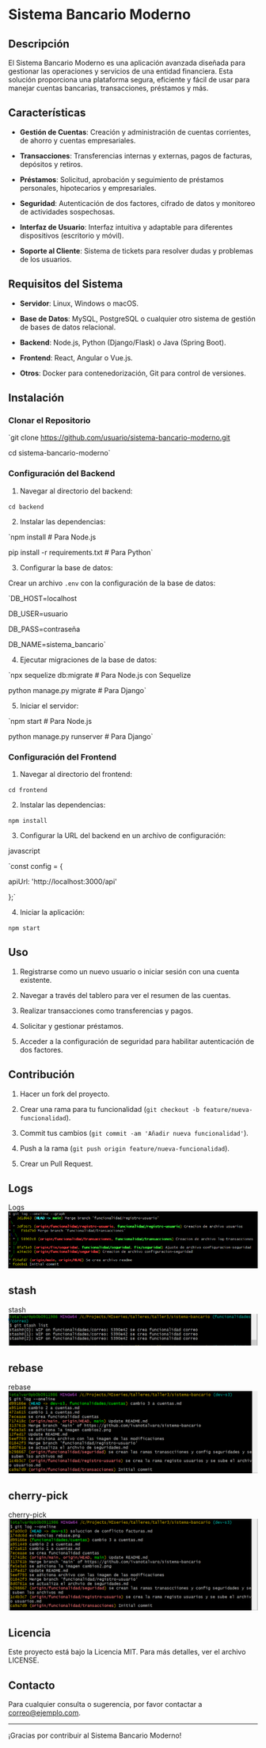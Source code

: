 
# Sistema Bancario Moderno

  

## Descripción

  

El Sistema Bancario Moderno es una aplicación avanzada diseñada para gestionar las operaciones y servicios de una entidad financiera. Esta solución proporciona una plataforma segura, eficiente y fácil de usar para manejar cuentas bancarias, transacciones, préstamos y más.

  

## Características

  

-  **Gestión de Cuentas**: Creación y administración de cuentas corrientes, de ahorro y cuentas empresariales.

-  **Transacciones**: Transferencias internas y externas, pagos de facturas, depósitos y retiros.

-  **Préstamos**: Solicitud, aprobación y seguimiento de préstamos personales, hipotecarios y empresariales.

-  **Seguridad**: Autenticación de dos factores, cifrado de datos y monitoreo de actividades sospechosas.

-  **Interfaz de Usuario**: Interfaz intuitiva y adaptable para diferentes dispositivos (escritorio y móvil).

-  **Soporte al Cliente**: Sistema de tickets para resolver dudas y problemas de los usuarios.

  

## Requisitos del Sistema

  

-  **Servidor**: Linux, Windows o macOS.

-  **Base de Datos**: MySQL, PostgreSQL o cualquier otro sistema de gestión de bases de datos relacional.

-  **Backend**: Node.js, Python (Django/Flask) o Java (Spring Boot).

-  **Frontend**: React, Angular o Vue.js.

-  **Otros**: Docker para contenedorización, Git para control de versiones.

  

## Instalación

  

### Clonar el Repositorio

  

`git clone https://github.com/usuario/sistema-bancario-moderno.git

cd sistema-bancario-moderno`

  

### Configuración del Backend

  

1. Navegar al directorio del backend:

`cd backend`

2. Instalar las dependencias:

`npm install # Para Node.js

pip install -r requirements.txt # Para Python`

3. Configurar la base de datos:

Crear un archivo `.env` con la configuración de la base de datos:

`DB_HOST=localhost

DB_USER=usuario

DB_PASS=contraseña

DB_NAME=sistema_bancario`

4. Ejecutar migraciones de la base de datos:

`npx sequelize db:migrate # Para Node.js con Sequelize

python manage.py migrate # Para Django`

5. Iniciar el servidor:

`npm start # Para Node.js

python manage.py runserver # Para Django`

  

### Configuración del Frontend

  

1. Navegar al directorio del frontend:

  

`cd frontend`

2. Instalar las dependencias:

`npm install`

3. Configurar la URL del backend en un archivo de configuración:

javascript

  

`const config = {

apiUrl: 'http://localhost:3000/api'

};`

4. Iniciar la aplicación:

`npm start`

  

## Uso

  

1. Registrarse como un nuevo usuario o iniciar sesión con una cuenta existente.

2. Navegar a través del tablero para ver el resumen de las cuentas.

3. Realizar transacciones como transferencias y pagos.

4. Solicitar y gestionar préstamos.

5. Acceder a la configuración de seguridad para habilitar autenticación de dos factores.

  

## Contribución

  

1. Hacer un fork del proyecto.

2. Crear una rama para tu funcionalidad (`git checkout -b feature/nueva-funcionalidad`).

3. Commit tus cambios (`git commit -am 'Añadir nueva funcionalidad'`).

4. Push a la rama (`git push origin feature/nueva-funcionalidad`).

5. Crear un Pull Request.

## Logs

Logs  ![logs](Logs.png)


## stash

stash  ![stash](stash.png)

## rebase

rebase  ![rebase](rebase.png)

## cherry-pick

cherry-pick  ![cherry-pick](cherry-pick.png)



## Licencia

  

Este proyecto está bajo la Licencia MIT. Para más detalles, ver el archivo LICENSE.

  

## Contacto

  

Para cualquier consulta o sugerencia, por favor contactar a correo@ejemplo.com.

  

----------

  

¡Gracias por contribuir al Sistema Bancario Moderno!